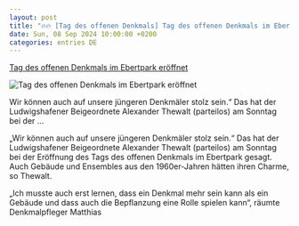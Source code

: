 ```yaml
---
layout: post
title: "🔥🔥 [Tag des offenen Denkmals] Tag des offenen Denkmals im Ebertpark eröffnet"
date: Sun, 08 Sep 2024 10:00:00 +0200
categories: entries DE
---
```

[Tag des offenen Denkmals im Ebertpark eröffnet](https://www.rheinpfalz.de/lokal/ludwigshafen_artikel,-tag-des-offenen-denkmals-im-ebertpark-er%C3%B6ffnet-_arid,5689752.html)

![Tag des offenen Denkmals im Ebertpark eröffnet](https://www.rheinpfalz.de/cms_media/module_img/13148/6574128_2_facebookSM_denkmal_quellpark.webp)

Wir können auch auf unsere jüngeren Denkmäler stolz sein.“ Das hat der Ludwigshafener Beigeordnete Alexander Thewalt (parteilos) am Sonntag bei der ...

„Wir können auch auf unsere jüngeren Denkmäler stolz sein.“ Das hat der Ludwigshafener Beigeordnete Alexander Thewalt (parteilos) am Sonntag bei der Eröffnung des Tags des offenen Denkmals im Ebertpark gesagt. Auch Gebäude und Ensembles aus den 1960er-Jahren hätten ihren Charme, so Thewalt.

„Ich musste auch erst lernen, dass ein Denkmal mehr sein kann als ein Gebäude und dass auch die Bepflanzung eine Rolle spielen kann“, räumte Denkmalpfleger Matthias

